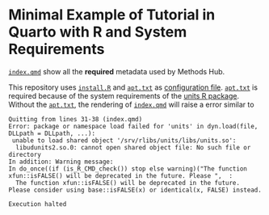 # Minimal Example of Tutorial in Quarto with R and System Requirements

[`index.qmd`](index.qmd) show all the **required** metadata used by Methods Hub.

This repository uses [`install.R`](install.R) and [`apt.txt`](apt.txt) as [configuration file](https://mybinder.readthedocs.io/en/latest/using/config_files.html).
[`apt.txt`](apt.txt) is required because of the system requirements of the [units R package](https://cran.r-project.org/web/packages/units/index.html).
Without the [`apt.txt`](apt.txt), the rendering of [`index.qmd`](index.qmd) will raise a error similar to

```
Quitting from lines 31-38 (index.qmd) 
Error: package or namespace load failed for 'units' in dyn.load(file, DLLpath = DLLpath, ...):
 unable to load shared object '/srv/rlibs/units/libs/units.so':
  libudunits2.so.0: cannot open shared object file: No such file or directory
In addition: Warning message:
In do_once((if (is_R_CMD_check()) stop else warning)("The function xfun::isFALSE() will be deprecated in the future. Please ",  :
  The function xfun::isFALSE() will be deprecated in the future. Please consider using base::isFALSE(x) or identical(x, FALSE) instead.

Execution halted
```